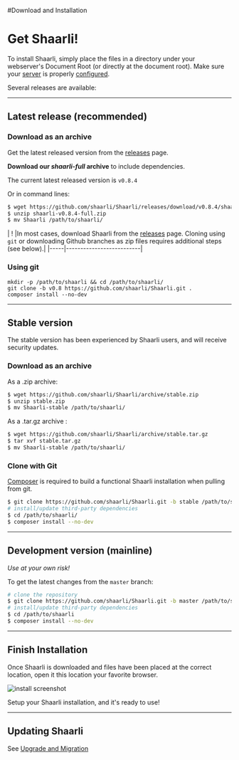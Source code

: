 #Download and Installation
# Get Shaarli!

To install Shaarli, simply place the files in a directory under your webserver's Document Root (or directly at the document root). Make sure your [server](Server-requirements) is properly [configured](Server-configuration).[](.html)

Several releases are available:

--------------------------------------------------------

## Latest release (recommended)
### Download as an archive
Get the latest released version from the [releases](https://github.com/shaarli/Shaarli/releases) page.[](.html)

**Download our *shaarli-full* archive** to include dependencies.

The current latest released version is `v0.8.4`

Or in command lines:

```bash
$ wget https://github.com/shaarli/Shaarli/releases/download/v0.8.4/shaarli-v0.8.4-full.zip
$ unzip shaarli-v0.8.4-full.zip
$ mv Shaarli /path/to/shaarli/
```

|  !  |In most cases, download Shaarli from the [releases](https://github.com/shaarli/Shaarli/releases) page. Cloning using `git` or downloading Github branches as zip files requires additional steps (see below).|[](.html)
|-----|--------------------------|

### Using git

```
mkdir -p /path/to/shaarli && cd /path/to/shaarli/
git clone -b v0.8 https://github.com/shaarli/Shaarli.git .
composer install --no-dev
```

--------------------------------------------------------

## Stable version

The stable version has been experienced by Shaarli users, and will receive security updates.

### Download as an archive

As a .zip archive:

```bash
$ wget https://github.com/shaarli/Shaarli/archive/stable.zip
$ unzip stable.zip
$ mv Shaarli-stable /path/to/shaarli/
```

As a .tar.gz archive :

```bash
$ wget https://github.com/shaarli/Shaarli/archive/stable.tar.gz
$ tar xvf stable.tar.gz
$ mv Shaarli-stable /path/to/shaarli/
```

### Clone with Git 

[Composer](https://getcomposer.org/) is required to build a functional Shaarli installation when pulling from git.[](.html)

```bash
$ git clone https://github.com/shaarli/Shaarli.git -b stable /path/to/shaarli/
# install/update third-party dependencies
$ cd /path/to/shaarli/
$ composer install --no-dev
```

--------------------------------------------------------

## Development version (mainline)

_Use at your own risk!_

To get the latest changes from the `master` branch:

```bash
# clone the repository  
$ git clone https://github.com/shaarli/Shaarli.git -b master /path/to/shaarli/
# install/update third-party dependencies
$ cd /path/to/shaarli
$ composer install --no-dev
```

--------------------------------------------------------

## Finish Installation

Once Shaarli is downloaded and files have been placed at the correct location, open it this location your favorite browser.

![install screenshot](http://i.imgur.com/wuMpDSN.png)[](.html)

Setup your Shaarli installation, and it's ready to use!

--------------------------------------------------------

## Updating Shaarli

See [Upgrade and Migration](Upgrade-and-migration)[](.html)
